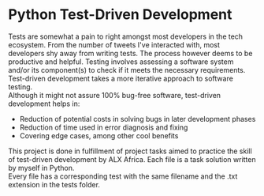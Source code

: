 # Python Test-Driven Development

Tests are somewhat a pain to right amongst most developers in the tech ecosystem. 
From the number of tweets I've interacted with, most developers
shy away from writing tests. The process however deems to be productive 
and helpful. Testing involves assessing a software system and/or 
its component(s) to check if it meets the necessary requirements. Test-driven development
takes a more iterative approach to software testing.  
Although it might not assure 100% bug-free software, test-driven development helps in:  

* Reduction of potential costs in solving bugs in later development phases
* Reduction of time used in error diagnosis and fixing
* Covering edge cases, among other cool benefits

This project is done in fulfillment of project tasks aimed to practice
the skill of test-driven development by ALX Africa. Each file is a task solution
written by myself in Python.  
Every file has a corresponding test with the same filename and the .txt extension in the tests folder.  
